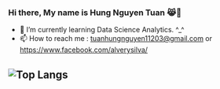 ### Hi there, My name is Hung Nguyen Tuan  😹👋
- 🌱 I’m currently learning Data Science Analytics. ^_^
- 📫 How to reach me : tuanhungnguyen11203@gmail.com or https://www.facebook.com/alverysilva/
  
## ![Top Langs](https://github-readme-stats.vercel.app/api/top-langs/?username=vanhunguwu&hide=html)
